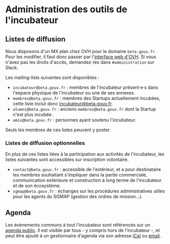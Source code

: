 Administration des outils de l'incubateur
=========================================

Listes de diffusion
-------------------

Nous disposons d'un MX plan chez OVH pour le domaine `beta.gouv.fr`. Pour les modifier, il faut donc passer par l'[interface web d'OVH](https://www.ovh.com/fr/g1596.mail_mutualise_guide_dutilisation_mailing-list). Si vous n'avez pas les droits d'accès, demandez-les dans `#administration` sur Slack.

Les mailing-lists suivantes sont disponibles :

- `incubateur@beta.gouv.fr` : membres de l'incubateur présent·e·s dans l'espace physique de l'incubateur ou une de ses annexes.
- `membres@beta.gouv.fr` : membres des Startups actuellement incubées, cette liste inclut donc incubateur@beta.gouv.fr.
- `alumni@beta.gouv.fr` : anciens `membres@beta.gouv.fr` dont la Startup n'est plus incubée.
- `amis@beta.gouv.fr` : personnes ayant soutenu l'incubateur.

Seuls les membres de ces listes peuvent y poster.


### Listes de diffusion optionnelles

En plus de ces listes liées à la participation aux activités de l'incubateur, les listes suivantes sont accessibles sur inscription volontaire.

- `contact@beta.gouv.fr` : accessible de l'extérieur, et a pour destinataire les membres souhaitant s'impliquer dans la partie commerciale, communication extérieure et construction à long terme de l'incubateur et de son écosystème.
- `sgmap@beta.gouv.fr` : échanges sur les procédures administratives utiles pour les agents du SGMAP (gestion des ordres de mission…).

Agenda
-------------------

Les évènements communs à tout l'incubateur sont référencés sur un [agenda public](https://calendar.google.com/calendar/embed?src=0ieonqap1r5jeal5ugeuhoovlg%40group.calendar.google.com&ctz=Europe/Paris). Il est visible par tous - y compris hors de l'incubateur -, et peut être ajouté à un gestionnaire d'agenda via son adresse [iCal](https://calendar.google.com/calendar/ical/0ieonqap1r5jeal5ugeuhoovlg%40group.calendar.google.com/public/basic.ics) ou [email](0ieonqap1r5jeal5ugeuhoovlg@group.calendar.google.com).

